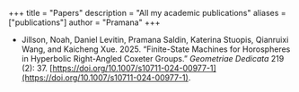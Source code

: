 +++
title = "Papers"
description = "All my academic publications"
aliases = ["publications"]
author = "Pramana"
+++

- Jillson, Noah, Daniel Levitin, Pramana Saldin, Katerina Stuopis, Qianruixi Wang, and Kaicheng Xue. 2025. “Finite-State Machines for Horospheres in Hyperbolic Right-Angled Coxeter Groups.” _Geometriae Dedicata_ 219 (2): 37.
  [https://doi.org/10.1007/s10711-024-00977-1](https://doi.org/10.1007/s10711-024-00977-1).

